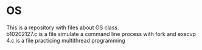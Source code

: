 # OS
This is a repository with files about OS class.<br>
b10202127.c is a file simulate a command line process with fork and execvp<br>
4.c is a file practicing multithread programming
